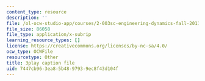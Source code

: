 ```yaml
---
content_type: resource
description: ''
file: /ol-ocw-studio-app/courses/2-003sc-engineering-dynamics-fall-2011/7447cb963ea85b4897939ec8f43d104f_qrbCpv3Sv34.vtt
file_size: 86058
file_type: application/x-subrip
learning_resource_types: []
license: https://creativecommons.org/licenses/by-nc-sa/4.0/
ocw_type: OCWFile
resourcetype: Other
title: 3play caption file
uid: 7447cb96-3ea8-5b48-9793-9ec8f43d104f
---
```

